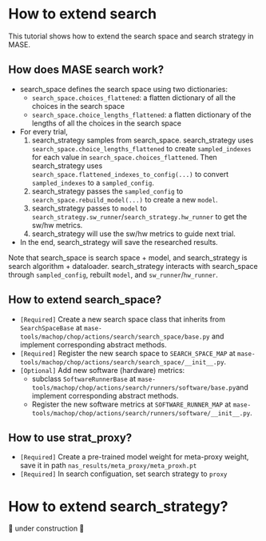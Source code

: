 # How to extend search

This tutorial shows how to extend the search space and search strategy in MASE.

## How does MASE search work?

- search_space defines the search space using two dictionaries:
    - `search_space.choices_flattened`: a flatten dictionary of all the choices in the search space
    - `search_space.choice_lengths_flattened`: a flatten dictionary of the lengths of all the choices in the search space
- For every trial,
    1. search_strategy samples from search_space. search_strategy uses `search_space.choice_lengths_flattened` to create `sampled_indexes` for each value in `search_space.choices_flattened`. Then search_strategy uses `search_space.flattened_indexes_to_config(...)` to convert `sampled_indexes` to a `sampled_config`.
    2. search_strategy passes the `sampled_config` to `search_space.rebuild_model(...)` to create a new `model`.
    3. search_strategy passes to `model` to `search_strategy.sw_runner`/`search_strategy.hw_runner` to get the sw/hw metrics.
    4. search_strategy will use the sw/hw metrics to guide next trial.
- In the end, search_strategy will save the researched results.

Note that search_space is search space + model, and search_strategy is search algorithm + dataloader. search_strategy interacts with search_space through `sampled_config`, rebuilt `model`, and `sw_runner`/`hw_runner`.

## How to extend search_space?

- `[Required]` Create a new search space class that inherits from `SearchSpaceBase` at `mase-tools/machop/chop/actions/search/search_space/base.py` and implement corresponding abstract methods.
- `[Required]` Register the new search space to `SEARCH_SPACE_MAP` at `mase-tools/machop/chop/actions/search/search_space/__init__.py`.
- `[Optional]` Add new software (hardware) metrics:
    - subclass `SoftwareRunnerBase` at `mase-tools/machop/chop/actions/search/runners/software/base.py`and implement corresponding abstract methods.
    - Register the new software metrics at `SOFTWARE_RUNNER_MAP` at `mase-tools/machop/chop/actions/search/runners/software/__init__.py`.

## How to use strat_proxy?
- `[Required]` Create a pre-trained model weight for meta-proxy weight, save it in path `nas_results/meta_proxy/meta_proxh.pt`
- `[Required]` In search configuation, set search strategy to `proxy`


# How to extend search_strategy?

🚧 under construction 🚧